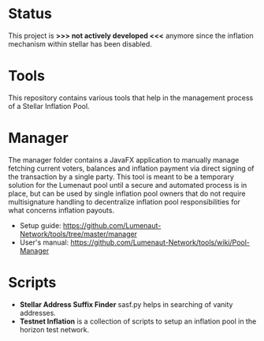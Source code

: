 # Status
This project is **>>> not actively developed <<<** anymore since the inflation mechanism within stellar has been disabled.

# Tools
This repository contains various tools that help in the management process of a Stellar Inflation Pool.

# Manager
The manager folder contains a JavaFX application to manually manage fetching current voters, balances and inflation payment via direct signing of the transaction by a single party. This tool is meant to be a temporary solution for the Lumenaut pool until a secure and automated process is in place, but can be used by single inflation pool owners that do not require multisignature handling to decentralize inflation pool responsibilities for what concerns inflation payouts.

* Setup guide: https://github.com/Lumenaut-Network/tools/tree/master/manager
* User's manual: https://github.com/Lumenaut-Network/tools/wiki/Pool-Manager

# Scripts
* **Stellar Address Suffix Finder** sasf.py helps in searching of vanity addresses.
* **Testnet Inflation** is a collection of scripts to setup an inflation pool in the horizon test network.
